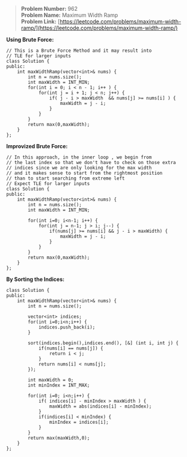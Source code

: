 > **Problem Number:** 962 <br>
> **Problem Name:** Maximum Width Ramp <br>
> **Problem Link:** [https://leetcode.com/problems/maximum-width-ramp/](https://leetcode.com/problems/maximum-width-ramp/) <br>

**Using Brute Force:**

    // This is a Brute Force Method and it may result into
    // TLE for larger inputs
    class Solution {
    public:
        int maxWidthRamp(vector<int>& nums) {
            int n = nums.size();
            int maxWidth = INT_MIN;
            for(int i = 0; i < n - 1; i++ ) {
                for(int j = i + 1; j < n; j++) {
                    if( j - i > maxWidth  && nums[j] >= nums[i] ) {
                        maxWidth = j - i;
                    }
                }
            }
            return max(0,maxWidth);
        }
    };

**Improvized Brute Force:**

    // In this approach, in the inner loop , we begin from 
    // the last index so that we don't have to check on those extra 
    // indices since we are only looking for the max width
    // and it makes sense to start from the rightmost position
    // than to start searching from extreme left
    // Expect TLE for larger inputs
    class Solution {
    public:
        int maxWidthRamp(vector<int>& nums) {
            int n = nums.size();
            int maxWidth = INT_MIN;
            
            for(int i=0; i<n-1; i++) {
                for(int j = n-1; j > i; j--) {
                    if(nums[j] >= nums[i] && j - i > maxWidth) {
                        maxWidth = j - i;
                    }
                }
            }
            return max(0,maxWidth);
        }
    };

**By Sorting the Indices:**

    class Solution {
    public:
        int maxWidthRamp(vector<int>& nums) {
            int n = nums.size();

            vector<int> indices;
            for(int i=0;i<n;i++) {
                indices.push_back(i);
            }
            
            sort(indices.begin(),indices.end(), [&] (int i, int j) {
                if(nums[i] == nums[j]) {
                    return i < j;
                }
                return nums[i] < nums[j];
            });

            int maxWidth = 0;
            int minIndex = INT_MAX;

            for(int i=0; i<n;i++) {
                if( indices[i] - minIndex > maxWidth ) {
                    maxWidth = abs(indices[i] - minIndex);
                }
                if(indices[i] < minIndex) {
                    minIndex = indices[i];
                }
            }
            return max(maxWidth,0);
        }
    };